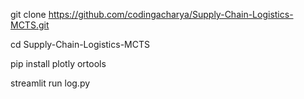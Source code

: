 git clone https://github.com/codingacharya/Supply-Chain-Logistics-MCTS.git

cd Supply-Chain-Logistics-MCTS

pip install plotly ortools

streamlit run log.py
